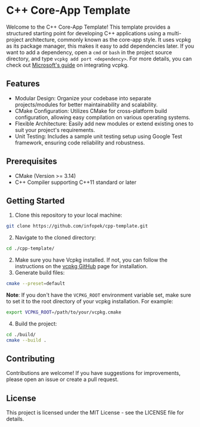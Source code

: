 # C++ Core-App Template
Welcome to the C++ Core-App Template! This template provides a structured starting point for developing C++ applications using a multi-project architecture, commonly known as the core-app style. It uses vcpkg as its package manager, this makes it easy to add dependencies later. If you want to add a dependency, open a `cmd` or `bash` in the project source directory, and type `vcpkg add port <dependency>`. For more details, you can check out [Microsoft's guide](https://learn.microsoft.com/en-us/vcpkg/get_started/get-started?pivots=shell-cmd) on integrating vcpkg.
## Features
- Modular Design: Organize your codebase into separate projects/modules for better maintainability and scalability.
- CMake Configuration: Utilizes CMake for cross-platform build configuration, allowing easy compilation on various operating systems.
- Flexible Architecture: Easily add new modules or extend existing ones to suit your project's requirements.
- Unit Testing: Includes a sample unit testing setup using Google Test framework, ensuring code reliability and robustness.
## Prerequisites
- CMake (Version >= 3.14)
- C++ Compiler supporting C++11 standard or later
## Getting Started
1. Clone this repository to your local machine:
```bash
git clone https://github.com/infopek/cpp-template.git
```
2. Navigate to the cloned directory:
```bash
cd ./cpp-template/
```
2. Make sure you have Vcpkg installed. If not, you can follow the instructions on the [vcpkg GitHub](https://github.com/microsoft/vcpkg) page for installation.
3. Generate build files:
```bash
cmake --preset=default
```
**Note**: If you don't have the `VCPKG_ROOT` environment variable set, make sure to set it to the root directory of your vcpkg installation. For example:
```bash
export VCPKG_ROOT=/path/to/your/vcpkg.cmake
```
4. Build the project:
```bash
cd ./build/
cmake --build .
```
## Contributing
Contributions are welcome! If you have suggestions for improvements, please open an issue or create a pull request.
## License
This project is licensed under the MIT License - see the LICENSE file for details.
